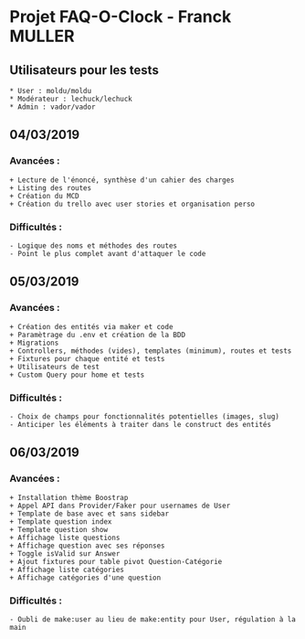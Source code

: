 # Projet FAQ-O-Clock - Franck MULLER

## Utilisateurs pour les tests

    * User : moldu/moldu
    * Modérateur : lechuck/lechuck
    * Admin : vador/vador

## 04/03/2019

### Avancées :

    + Lecture de l'énoncé, synthèse d'un cahier des charges
    + Listing des routes
    + Création du MCD
    + Création du trello avec user stories et organisation perso

### Difficultés :

    - Logique des noms et méthodes des routes
    - Point le plus complet avant d'attaquer le code

## 05/03/2019

### Avancées :

    + Création des entités via maker et code
    + Paramètrage du .env et création de la BDD
    + Migrations
    + Controllers, méthodes (vides), templates (minimum), routes et tests
    + Fixtures pour chaque entité et tests
    + Utilisateurs de test
    + Custom Query pour home et tests

### Difficultés :

    - Choix de champs pour fonctionnalités potentielles (images, slug)
    - Anticiper les éléments à traiter dans le construct des entités

## 06/03/2019

### Avancées :

    + Installation thème Boostrap
    + Appel API dans Provider/Faker pour usernames de User
    + Template de base avec et sans sidebar
    + Template question index
    + Template question show
    + Affichage liste questions
    + Affichage question avec ses réponses
    + Toggle isValid sur Answer
    + Ajout fixtures pour table pivot Question-Catégorie
    + Affichage liste catégories
    + Affichage catégories d'une question

### Difficultés :

    - Oubli de make:user au lieu de make:entity pour User, régulation à la main